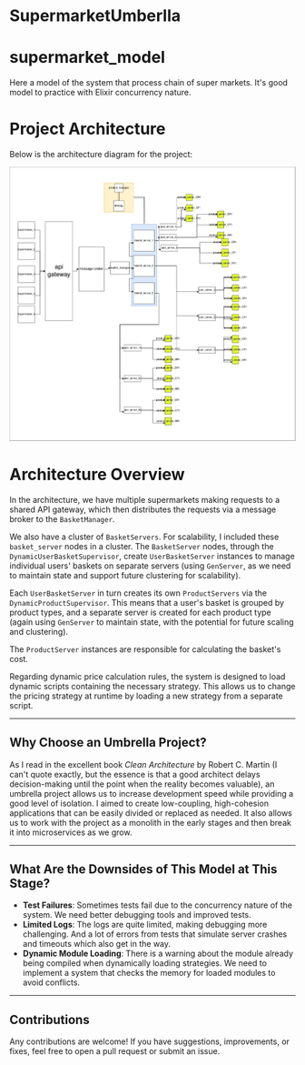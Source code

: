 # SupermarketUmberlla

# supermarket_model

Here a model of the system that process chain of super markets. It's good model to practice with Elixir concurrency nature.

# Project Architecture

Below is the architecture diagram for the project:

[![Architecture](architecture.png)](architecture.png)





# Architecture Overview

In the architecture, we have multiple supermarkets making requests to a shared API gateway, which then distributes the requests via a message broker to the `BasketManager`.

We also have a cluster of `BasketServers`. For scalability, I included these `basket_server` nodes in a cluster. The `BasketServer` nodes, through the `DynamicUserBasketSupervisor`, create `UserBasketServer` instances to manage individual users' baskets on separate servers (using `GenServer`, as we need to maintain state and support future clustering for scalability).

Each `UserBasketServer` in turn creates its own `ProductServers` via the `DynamicProductSupervisor`. This means that a user's basket is grouped by product types, and a separate server is created for each product type (again using `GenServer` to maintain state, with the potential for future scaling and clustering).

The `ProductServer` instances are responsible for calculating the basket's cost.

Regarding dynamic price calculation rules, the system is designed to load dynamic scripts containing the necessary strategy. This allows us to change the pricing strategy at runtime by loading a new strategy from a separate script.

---

## Why Choose an Umbrella Project?

As I read in the excellent book *Clean Architecture* by Robert C. Martin (I can't quote exactly, but the essence is that a good architect delays decision-making until the point when the reality becomes valuable), an umbrella project allows us to increase development speed while providing a good level of isolation. I aimed to create low-coupling, high-cohesion applications that can be easily divided or replaced as needed. It also allows us to work with the project as a monolith in the early stages and then break it into microservices as we grow.

---

## What Are the Downsides of This Model at This Stage?

- **Test Failures**: Sometimes tests fail due to the concurrency nature of the system. We need better debugging tools and improved tests.
- **Limited Logs**: The logs are quite limited, making debugging more challenging. And a lot of errors from tests that simulate server crashes and timeouts which also get in the way.
- **Dynamic Module Loading**: There is a warning about the module already being compiled when dynamically loading strategies. We need to implement a system that checks the memory for loaded modules to avoid conflicts.

---

## Contributions

Any contributions are welcome! If you have suggestions, improvements, or fixes, feel free to open a pull request or submit an issue.
